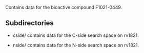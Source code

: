 Contains data for the bioactive compound F1021-0449.

## Subdirectories

- cside/ contains data for the C-side search space on rv1821.

- nside/ contains data for the N-side search space on rv1821.

